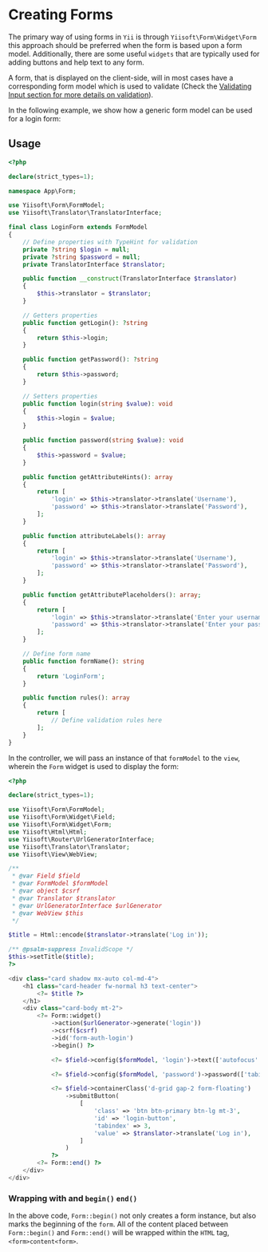 # Creating Forms

The primary way of using forms in `Yii` is through `Yiisoft\Form\Widget\Form` this approach should be preferred when the form is based upon a form model. Additionally, there are some useful `widgets` that are typically used for adding buttons and help text to any form.

A form, that is displayed on the client-side, will in most cases have a corresponding form model which is used to validate (Check the [Validating Input section for more details on validation](https://github.com/yiisoft/validator)). 

In the following example, we show how a generic form model can be used for a login form:

## Usage

```php
<?php

declare(strict_types=1);

namespace App\Form;

use Yiisoft\Form\FormModel;
use Yiisoft\Translator\TranslatorInterface;

final class LoginForm extends FormModel
{
    // Define properties with TypeHint for validation
    private ?string $login = null;
    private ?string $password = null;
    private TranslatorInterface $translator;

    public function __construct(TranslatorInterface $translator)
    {
        $this->translator = $translator;
    }

    // Getters properties
    public function getLogin(): ?string
    {
        return $this->login;
    }

    public function getPassword(): ?string
    {
        return $this->password;
    }

    // Setters properties
    public function login(string $value): void
    {
        $this->login = $value;
    }

    public function password(string $value): void
    {
        $this->password = $value;
    }

    public function getAttributeHints(): array
    {
        return [
            'login' => $this->translator->translate('Username'),
            'password' => $this->translator->translate('Password'),
        ];
    }

    public function attributeLabels(): array
    {
        return [
            'login' => $this->translator->translate('Username'),
            'password' => $this->translator->translate('Password'),
        ];
    }

    public function getAttributePlaceholders(): array;
    {
        return [
            'login' => $this->translator->translate('Enter your username'),
            'password' => $this->translator->translate('Enter your password'),
        ];
    }

    // Define form name
    public function formName(): string
    {
        return 'LoginForm';
    }

    public function rules(): array
    {
        return [
            // Define validation rules here
        ];
    }
}
```

In the controller, we will pass an instance of that `formModel` to the `view`, wherein the `Form` widget is used to display the form:

```php
<?php

declare(strict_types=1);

use Yiisoft\Form\FormModel;
use Yiisoft\Form\Widget\Field;
use Yiisoft\Form\Widget\Form;
use Yiisoft\Html\Html;
use Yiisoft\Router\UrlGeneratorInterface;
use Yiisoft\Translator\Translator;
use Yiisoft\View\WebView;

/**
 * @var Field $field
 * @var FormModel $formModel
 * @var object $csrf
 * @var Translator $translator
 * @var UrlGeneratorInterface $urlGenerator
 * @var WebView $this
 */

$title = Html::encode($translator->translate('Log in'));

/** @psalm-suppress InvalidScope */
$this->setTitle($title);
?>

<div class="card shadow mx-auto col-md-4">
    <h1 class="card-header fw-normal h3 text-center">
        <?= $title ?>
    </h1>
    <div class="card-body mt-2">
        <?= Form::widget()
            ->action($urlGenerator->generate('login'))
            ->csrf($csrf)
            ->id('form-auth-login')
            ->begin() ?>

            <?= $field->config($formModel, 'login')->text(['autofocus' => true, 'tabindex' => 1]) ?>

            <?= $field->config($formModel, 'password')->password(['tabindex' => 2]) ?>

            <?= $field->containerClass('d-grid gap-2 form-floating')
                ->submitButton(
                    [
                        'class' => 'btn btn-primary btn-lg mt-3',
                        'id' => 'login-button',
                        'tabindex' => 3,
                        'value' => $translator->translate('Log in'),
                    ]
                )
            ?>
        <?= Form::end() ?>
    </div>
</div>
```

### Wrapping with and `begin()` `end()`

In the above code, `Form::begin()` not only creates a form instance, but also marks the beginning of the `form`. All of the content placed between `Form::begin()` and `Form::end()` will be wrapped within the `HTML` tag, `<form>content<form>`.



